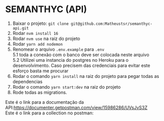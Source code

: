 # SEMANTHYC (API)

1. Baixar o projeto: `git clone git@github.com:Matheustsr/semanthyc-api.git`
2. Rodar `nvm install 16`
3. Rodar `nvm use` na raiz do projeto
4. Rodar `yarn add nodemon`
5. Renomear o arquivo `.env.example` para `.env`<br>
	5.1 toda a conexão com o banco deve ser colocada neste arquivo<br>
	5.2 Utilizei uma instancia do postgres no Heroku para o desenvolvimento. Caso precisem das credenciais para evitar este esforço basta me procurar<br>
6. Rodar o comando `yarn install` na raiz do projeto para pegar todas as dependencias
7. Rodar o comando `yarn start:dev` na raiz do projeto
8. Rode todas as migrations.

Este é o link para a documentação da API:https://documenter.getpostman.com/view/15986286/UVsJvS3Z <br>
Este é o link para a collection no postman:<br>
